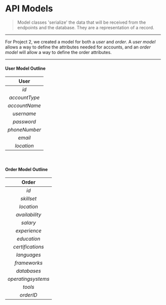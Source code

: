 # API Models

> Model classes 'serialize' the data that
will  be received from the endpoints and
the database. They are a representation of
a record.

- - -

For Project 2, we created a model for both a *user* and *order*. A *user model* allows a way to define the
attributes needed for accounts, and an *order model* will allow a way to define the order attributes.

- - -

#### User Model Outline

| User			|
| :---:			|	
| *id*			|
| *accountType*	|	
| *accountName*	|	
| *username*	|	
| *password*	|	
| *phoneNumber*	|	
| *email*		|	
| *location*	|	

<br>

#### Order Model Outline
| **Order**			 |
| :---:				 |	
| *id*				 |
| *skillset*		 |
| *location*		 |
| *availability*	 |
| *salary*			 |
| *experience*		 |
| *education*		 |
| *certifications*	 |
| *languages*		 |
| *frameworks*		 |
| *databases*		 |
| *operatingsystems* |
| *tools*			 |
| *orderID*			 |
